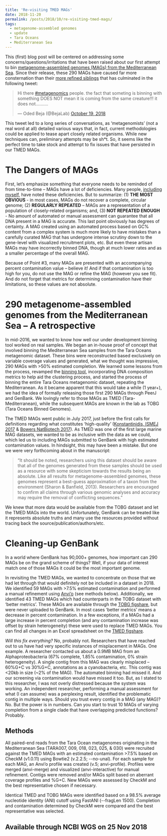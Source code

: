 ```yaml
---
title: 'Re-visiting TMED MAGs'
date: 2018-11-20
permalink: /posts/2018/10/re-visiting-tmed-mags/
tags:
  - metagenome-assembled genomes
  - update
  - Tara Oceans
  - Mediterranean Sea
---
```

This (first) blog post will be centered on addressing some concerns/questions/irritations that have been raised about our first attempt to bin [metagenome-assembled genomes (MAGs) from the Mediterranean Sea](https://peerj.com/articles/3558/). Since their release, these 290 MAGs have caused far more consternation than their [more refined siblings](https://www.nature.com/articles/sdata2017203) that has culminated in the following tweet:

<blockquote class="twitter-tweet" data-lang="en"><p lang="en" dir="ltr">Hi there <a href="https://twitter.com/hashtag/metagenomics?src=hash&amp;ref_src=twsrc%5Etfw">#metagenomics</a> people. the fact that someting is binning with something DOES NOT mean it is coming from the same creature!!! it does not..........</p>&mdash; Oded Beja (@BejaLab) <a href="https://twitter.com/BejaLab/status/1053086172476571648?ref_src=twsrc%5Etfw">October 19, 2018</a></blockquote>
<script async src="https://platform.twitter.com/widgets.js" charset="utf-8"></script>

This tweet led to a long series of conversations, as ‘metagenomists’ (not a real word at all) detailed various ways that, in fact, current methodologies could be applied to tease apart closely related organisms. While new techniques can, preliminary attempts may be sh\*t. So, it seems like the perfect time to take stock and attempt to fix issues that have persisted in our TMED MAGs.

The Dangers of MAGs
======
First, let’s emphasize something that everyone needs to be reminded of from time-to-time – MAGs have a lot of deficiencies. Many people, [including myself](https://researchdata.springernature.com/users/75726-benjamin-tully/posts/29324-microbial-oceans), have noted these deficiencies. But to summarize: (1) **THE MOST OBVIOUS** - in most cases, MAGs do not recover a complete, circular genome; (2) **REGULARLY REPEATED** – MAGs are a representation of a population of closely-related organisms; and, (3) **NOT REPEATED ENOUGH** - No amount of automated or manual assessment can guarantee that all DNA present in a MAG is accurate. This last point obviously has degrees of certainty. A MAG created using an automated process based on GC% content from a complex system is much more likely to have mistakes than a carefully curated MAG that has undergone intense scrutiny down to the gene-level with visualized recruitment plots, etc. But even these artisan MAGs may have incorrectly binned DNA, though at much lower rates and as a smaller percentage of the overall MAG.

Because of Point #3, many MAGs are presented with an accompanying percent contamination value – believe it! And if that contamination is too high for you, do not use the MAG or refine the MAG (however you see fit). And do not forget that metrics for determining contamination have their limitations, so these values are not absolute.


290 metagenome-assembled genomes from the Mediterranean Sea – A retrospective
======
In mid-2016, we wanted to know how well our under development binning tool worked on real samples. We began an in-house proof of concept that involved binning the Mediterranean Sea samples from the Tara Oceans metagenomic dataset. These bins were reconstructed based exclusively on variable coverage values and generated, what we thought was impressive, 290 MAGs with >50% estimated completion. We learned some lessons from the process, revamped the [binning tool](https://peerj.com/articles/3035/), incorporating DNA composition metrics to help aid the clustering process, and started the process of binning the entire Tara Oceans metagenomic dataset, repeating the Mediterranean. As it became apparent that this would take a while (1 year+), we had the idea of formally releasing those first 290 MAGs through PeerJ and GenBank. We lovingly refer to those MAGs as TMED (Tara-Mediterranean), while the subsequent MAGs are known in the lab as TOBG (Tara Oceans Binned Genomes).

The TMED MAGs went public in July 2017, just before the first calls for definitions regarding what constitutes ‘high-quality’ ([Konstantinidis, ISMEJ 2017]( https://www.nature.com/articles/ismej2017113) & [Bowers NatBiotech 2017]( https://www.nature.com/articles/nbt.3893)). As TMED was one of the first large marine MAG datasets, we wanted to be as inclusive with the data as we could, which led us to including MAGs submitted to GenBank with high estimated contamination values. In hindsight, this may have been a mistake. But one we were very forthcoming about in the manuscript: 
>“It should be noted, researchers using this dataset should be aware that all of the genomes generated from these samples should be used as a resource with some skepticism towards the results being an absolute. Like all results for metagenome-assembled genomes, these genomes represent a best-guess approximation of a taxon from the environment (Sharon & Banfield, 2013). Researchers are encouraged to confirm all claims through various genomic analyses and accuracy may require the removal of conflicting sequences.”

We knew that more data would be available from the TOBG dataset and let the TMED MAGs into the world. Unfortunately, GenBank can be treated like it represents absolute truths and many use the resources provided without tracing back the source/publication/authors/etc.

Cleaning-up GenBank
======
In a world where GenBank has 90,000+ genomes, how important can 290 MAGs be on the grand scheme of things? Well, if your data of interest match one of those MAGs it could be the most important genome.

In revisiting the TMED MAGs, we wanted to concentrate on those that we had let through that would definitely not be included in a dataset in 2018. We identified 59 MAGs with >7.5% estimated contamination and performed a manual refinement using [Anvi’o](https://peerj.com/articles/1319/) (see methods below). Additionally, we identified 43 TMED MAGs which had counterparts in the TOBG dataset with ‘better metrics’. These MAGs are available through the [TOBG figshare](https://doi.org/10.6084/m9.figshare.5188273.v13), but were never uploaded to GenBank. In most cases ‘better metrics’ means a decrease in percent contamination. In a few exceptions, if a MAGs had a large increase in percent completion (and any contamination increase was offset by strain heterogeneity) these were used to replace TMED MAGs. You can find all changes in an Excel spreadsheet on the [TMED figshare](https://doi.org/10.6084/m9.figshare.3545330.v3).

*Will this fix everything?* No, probably not. Researchers that have reached out to us have had very specific instances of misplacement in MAGs. One example. A researcher contacted us about a 0.9MB MAG from an Alphaproteobacteria (67% complete, 1.85% contamination, 0% strain heterogeneity). A single contig from this MAG was clearly misplaced – 60%G+C vs 30%G+C, annotations as a cyanobacteria, etc. This contig was <20kb in size (~2% of the MAG). The automated binning had missed it. And our screening via contamination would have missed it too. But, as I stated to this researcher, I was not overly distressed because the system was working. An independent researcher, performing a manual assessment for what (I can assume) was a perplexing result, identified the problematic contig in multiple ways. Should you trust every contig in a MAG (any MAG)? No. But the power is in numbers. Can you start to trust 10 MAGs of varying completion from a single clade that have overlapping predicted functions? Probably.

Methods
------
All paired-end reads from the Tara Ocean metagenomes originating in the Mediterranean Sea (TARA007, 009, 018, 023, 025, & 030) were recruited against the TMED MAGs with an estimated contamination >7.5% based on CheckM (v1.0.11) using Bowtie2 (v.2.2.5; --no-unal). For each sample for each MAG, an Anvi’o profile was created (v.5; anvi-profile). Profiles were merged (anvi-merge) and visualized (anvi-interactive) for manual refinement. Contigs were removed and/or MAGs split based on aberrant coverage profiles and %G+C. New MAGs were assessed by CheckM and the best representative chosen if necessary. 

Identical TMED and TOBG MAGs were identified based on a 98.5% average nucleotide identity (ANI) cutoff using FastANI (--fragLen 1500). Completion and contamination determined by CheckM were compared and the best representative was selected.

Available through NCBI WGS on 25 Nov 2018
------
